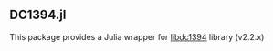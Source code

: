 ## DC1394.jl

This package provides a Julia wrapper for [libdc1394](http://damien.douxchamps.net/ieee1394/libdc1394/) library (v2.2.x)
